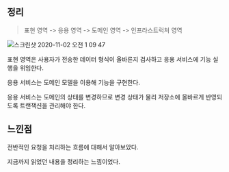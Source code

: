 ## 정리

> 표현 영역 -> 응용 영역 -> 도메인 영역 -> 인프라스트럭처 영역

![스크린샷 2020-11-02 오전 1 09 47](https://user-images.githubusercontent.com/43809168/97808100-1d80dd00-1ca8-11eb-8d8b-8c530d0a8fb4.png)

표현 영역은 사용자가 전송한 데이터 형식이 올바른지 검사하고 응용 서비스에 기능 실행을 위임한다.

응용 서비스는 도메인 모델을 이용해 기능을 구현한다.

응용 서비스는 도메인의 상태를 변경하므로 변경 상태가 물리 저장소에 올바르게 반영되도록 트랜잭션을 관리해야 한다.



## 느낀점

전반적인 요청을 처리하는 흐름에 대해서 알아보았다.

지금까지 읽었던 내용을 정리하는 느낌이었다.